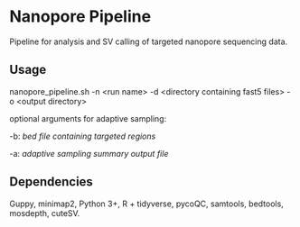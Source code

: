 # Nanopore Pipeline
Pipeline for analysis and SV calling of targeted nanopore sequencing data.

## Usage 
nanopore_pipeline.sh -n \<run name\> -d \<directory containing fast5 files\> -o \<output directory\> 
  
  optional arguments for adaptive sampling:
  
  -b:  _bed file containing targeted regions_
  
  -a:  _adaptive sampling summary output file_
  

## Dependencies

Guppy,
minimap2,
Python 3+,
R + tidyverse,
pycoQC,
samtools,
bedtools,
mosdepth,
cuteSV.

